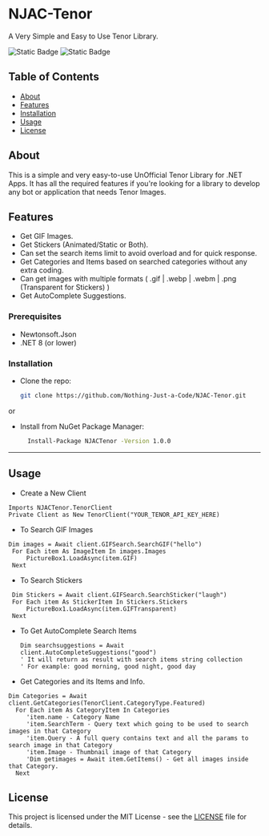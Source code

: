 # NJAC-Tenor
A Very Simple and Easy to Use Tenor Library.

![Static Badge](https://img.shields.io/badge/Stable%20Release-1.0.0-blue) ![Static Badge](https://img.shields.io/badge/Open%20Source-8A2BE2)

## Table of Contents
- [About](#about)
- [Features](#features)
- [Installation](#installation)
- [Usage](#usage)
- [License](#license)

## About
This is a simple and very easy-to-use UnOfficial Tenor Library for .NET Apps. It has all the required features if you're looking for a library to develop any bot or application that needs Tenor Images.

## Features
- Get GIF Images.
- Get Stickers (Animated/Static or Both).
- Can set the search items limit to avoid overload and for quick response.
- Get Categories and Items based on searched categories without any extra coding.
- Can get images with multiple formats ( .gif | .webp | .webm | .png (Transparent for Stickers) )
- Get AutoComplete Suggestions.

### Prerequisites
- Newtonsoft.Json
- .NET 8 (or lower)

### Installation
- Clone the repo:
   ```bash
   git clone https://github.com/Nothing-Just-a-Code/NJAC-Tenor.git
  ```
or
- Install from NuGet Package Manager:
  ```bash
    Install-Package NJACTenor -Version 1.0.0
  ```

  
---

## Usage

- Create a New Client
```vb.net
Imports NJACTenor.TenorClient
Private Client as New TenorClient("YOUR_TENOR_API_KEY_HERE)
```

- To Search GIF Images
```vb.net
Dim images = Await client.GIFSearch.SearchGIF("hello")
 For Each item As ImageItem In images.Images
     PictureBox1.LoadAsync(item.GIF)
 Next
```

- To Search Stickers
```vb.net
 Dim Stickers = Await client.GIFSearch.SearchSticker("laugh")
 For Each item As StickerItem In Stickers.Stickers
     PictureBox1.LoadAsync(item.GIFTransparent)
 Next
```

- To Get AutoComplete Search Items
  ```vb.net
  Dim searchsuggestions = Await client.AutoCompleteSuggestions("good")
  ' It will return as result with search items string collection
  ' For example: good morning, good night, good day
  ```

- Get Categories and its Items and Info.
 ```vb.net
 Dim Categories = Await client.GetCategories(TenorClient.CategoryType.Featured)
   For Each item As CategoryItem In Categories
      'item.name - Category Name 
      'item.SearchTerm - Query text which going to be used to search images in that Category
      'item.Query - A full query contains text and all the params to search image in that Category
      'item.Image - Thumbnail image of that Category
      'Dim getimages = Await item.GetItems() - Get all images inside that Category.
   Next
 ```

## License
This project is licensed under the MIT License - see the [LICENSE](LICENSE) file for details.


